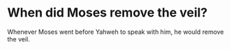 # When did Moses remove the veil?

Whenever Moses went before Yahweh to speak with him, he would remove the veil.
